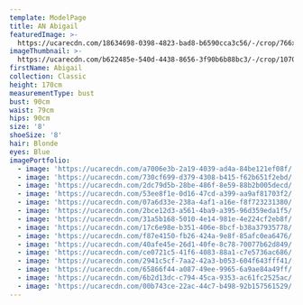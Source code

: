 ```yaml
---
template: ModelPage
title: AN Abigail
featuredImage: >-
  https://ucarecdn.com/18634698-0398-4823-bad8-b6590cca3c56/-/crop/766x521/29,0/-/preview/
imageThumbnail: >-
  https://ucarecdn.com/b622485e-540d-4438-8656-3f90b6b88bc3/-/crop/1070x1374/566,0/-/preview/
firstName: Abigail
collection: Classic
height: 170cm
measurementType: bust
bust: 90cm
waist: 79cm
hips: 90cm
size: '8'
shoeSize: '8'
hair: Blonde
eyes: Blue
imagePortfolio:
  - image: 'https://ucarecdn.com/a7006e3b-2a19-4039-ad4a-84be121ef08f/'
  - image: 'https://ucarecdn.com/730cf699-d379-4308-b415-f62b651f2ebd/'
  - image: 'https://ucarecdn.com/2dc79d5b-28be-486f-8e59-88b2b005decd/'
  - image: 'https://ucarecdn.com/53ee8f1e-0d16-47cd-a399-aa9af81703f2/'
  - image: 'https://ucarecdn.com/07a6d33e-238a-4af1-a16e-f8f723231380/'
  - image: 'https://ucarecdn.com/2bce12d3-a561-4ba9-a395-96d359eda1f5/'
  - image: 'https://ucarecdn.com/31a5b168-5010-4e14-981e-4e224cf2eb8f/'
  - image: 'https://ucarecdn.com/17c6e98e-b351-406e-8bcf-b38a37935778/'
  - image: 'https://ucarecdn.com/f87e4150-fb26-424a-9e8f-85afc0ea6476/'
  - image: 'https://ucarecdn.com/40afe45e-26d1-40fe-8c78-70077b62d849/'
  - image: 'https://ucarecdn.com/ce0721c5-41f6-4083-88a1-c7e5736ac686/'
  - image: 'https://ucarecdn.com/2941c5cf-7aa2-42a3-b053-604f643fff41/'
  - image: 'https://ucarecdn.com/65866f44-a087-49ee-9965-6a9ae84a49ff/'
  - image: 'https://ucarecdn.com/6b2d13dc-c794-45ca-9353-ac61fc2525ac/'
  - image: 'https://ucarecdn.com/00b743ce-22ac-44c7-b498-92b157561529/'
---
```


